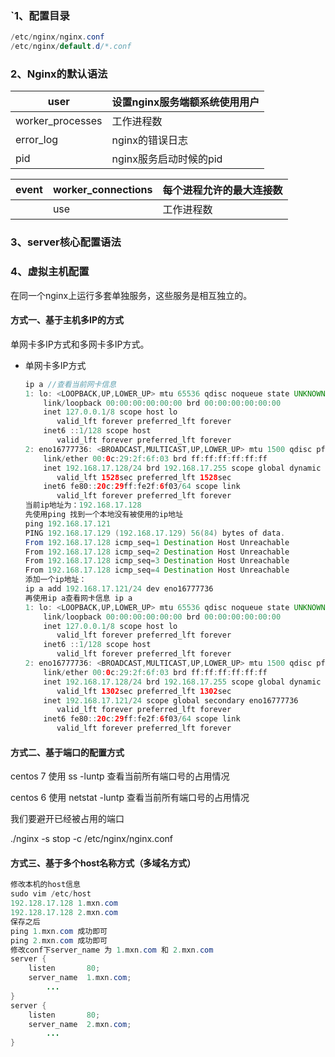 ### `1、配置目录

```java
/etc/nginx/nginx.conf
/etc/nginx/default.d/*.conf
```



### 2、Nginx的默认语法

| user             | 设置nginx服务端额系统使用用户 |
| ---------------- | ----------------------------- |
| worker_processes | 工作进程数                    |
| error_log        | nginx的错误日志               |
| pid              | nginx服务启动时候的pid        |

| event | worker_connections | 每个进程允许的最大连接数 |
| ----- | ------------------ | ------------------------ |
|       | use                | 工作进程数               |



### 3、server核心配置语法



 

### 4、虚拟主机配置

在同一个nginx上运行多套单独服务，这些服务是相互独立的。

#### 方式一、基于主机多IP的方式

单网卡多IP方式和多网卡多IP方式。

+ 单网卡多IP方式

  ```java
  ip a //查看当前网卡信息
  1: lo: <LOOPBACK,UP,LOWER_UP> mtu 65536 qdisc noqueue state UNKNOWN 
      link/loopback 00:00:00:00:00:00 brd 00:00:00:00:00:00
      inet 127.0.0.1/8 scope host lo
         valid_lft forever preferred_lft forever
      inet6 ::1/128 scope host 
         valid_lft forever preferred_lft forever
  2: eno16777736: <BROADCAST,MULTICAST,UP,LOWER_UP> mtu 1500 qdisc pfifo_fast state UP qlen 1000
      link/ether 00:0c:29:2f:6f:03 brd ff:ff:ff:ff:ff:ff
      inet 192.168.17.128/24 brd 192.168.17.255 scope global dynamic eno16777736
         valid_lft 1528sec preferred_lft 1528sec
      inet6 fe80::20c:29ff:fe2f:6f03/64 scope link 
         valid_lft forever preferred_lft forever
  当前ip地址为：192.168.17.128
  先使用ping 找到一个本地没有被使用的ip地址 
  ping 192.168.17.121
  PING 192.168.17.129 (192.168.17.129) 56(84) bytes of data.
  From 192.168.17.128 icmp_seq=1 Destination Host Unreachable
  From 192.168.17.128 icmp_seq=2 Destination Host Unreachable
  From 192.168.17.128 icmp_seq=3 Destination Host Unreachable
  From 192.168.17.128 icmp_seq=4 Destination Host Unreachable
  添加一个ip地址：
  ip a add 192.168.17.121/24 dev eno16777736
  再使用ip a查看网卡信息 ip a
  1: lo: <LOOPBACK,UP,LOWER_UP> mtu 65536 qdisc noqueue state UNKNOWN 
      link/loopback 00:00:00:00:00:00 brd 00:00:00:00:00:00
      inet 127.0.0.1/8 scope host lo
         valid_lft forever preferred_lft forever
      inet6 ::1/128 scope host 
         valid_lft forever preferred_lft forever
  2: eno16777736: <BROADCAST,MULTICAST,UP,LOWER_UP> mtu 1500 qdisc pfifo_fast state UP qlen 1000
      link/ether 00:0c:29:2f:6f:03 brd ff:ff:ff:ff:ff:ff
      inet 192.168.17.128/24 brd 192.168.17.255 scope global dynamic eno16777736
         valid_lft 1302sec preferred_lft 1302sec
      inet 192.168.17.121/24 scope global secondary eno16777736
         valid_lft forever preferred_lft forever
      inet6 fe80::20c:29ff:fe2f:6f03/64 scope link 
         valid_lft forever preferred_lft forever
  ```

#### 方式二、基于端口的配置方式

centos 7 使用 ss -luntp 查看当前所有端口号的占用情况

centos 6 使用 netstat -luntp 查看当前所有端口号的占用情况

我们要避开已经被占用的端口

./nginx -s stop -c /etc/nginx/nginx.conf

#### 方式三、基于多个host名称方式（多域名方式）

```java
修改本机的host信息
sudo vim /etc/host
192.128.17.128 1.mxn.com
192.128.17.128 2.mxn.com
保存之后
ping 1.mxn.com 成功即可
ping 2.mxn.com 成功即可
修改conf下server_name 为 1.mxn.com 和 2.mxn.com
server {
    listen       80;
    server_name  1.mxn.com;
		...
}
server {
    listen       80;
    server_name  2.mxn.com;
		...
}
```



